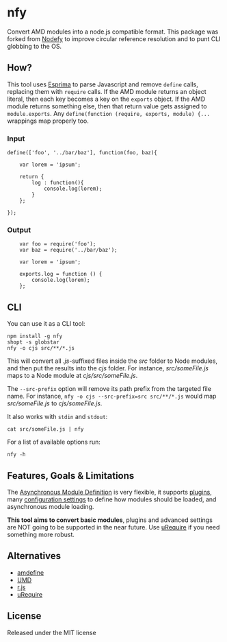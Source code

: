 # nfy

Convert AMD modules into a node.js compatible format.
This package was forked from [Nodefy](https://github.com/millermedeiros/nodefy/)
to improve circular reference resolution and to punt CLI globbing to the OS.

## How?

This tool uses [Esprima](http://esprima.org/) to parse Javascript and remove
`define` calls, replacing them with `require` calls.
If the AMD module returns an object literal, then each key becomes a key on the
`exports` object.
If the AMD module returns something else, then that return value gets assigned
to `module.exports`.
Any `define(function (require, exports, module) {...` wrappings map properly
too.

### Input

```
define(['foo', '../bar/baz'], function(foo, baz){

    var lorem = 'ipsum';

    return {
        log : function(){
            console.log(lorem);
        }
    };

});
```

### Output

```
    var foo = require('foo');
    var baz = require('../bar/baz');

    var lorem = 'ipsum';

    exports.log = function () {
        console.log(lorem);
    };
```

## CLI

You can use it as a CLI tool:

    npm install -g nfy
    shopt -s globstar
    nfy -o cjs src/**/*.js

This will convert all *.js*-suffixed files inside the *src* folder to Node
modules, and then put the results into the *cjs* folder.
For instance, *src/someFile.js* maps to a Node module at *cjs/src/someFile.js*.

The `--src-prefix` option will remove its path prefix from the targeted file
name.
For instance, `nfy -o cjs --src-prefix=src src/**/*.js` would map
*src/someFile.js* to *cjs/someFile.js*.


It also works with `stdin` and `stdout`:

    cat src/someFile.js | nfy

For a list of available options run:

    nfy -h

## Features, Goals & Limitations

The
[Asynchronous Module Definition](https://github.com/amdjs/amdjs-api/wiki/AMD) is
very flexible, it supports
[plugins](https://github.com/amdjs/amdjs-api/wiki/Loader-Plugins), many
[configuration settings](https://github.com/amdjs/amdjs-api/wiki/Common-Config)
to define how modules should be loaded, and asynchronous module loading.

**This tool aims to convert basic modules**, plugins and advanced settings are
NOT going to be supported in the near future.
Use [uRequire](https://github.com/anodynos/uRequire) if you need something more
robust.

## Alternatives

 - [amdefine](https://github.com/jrburke/amdefine)
 - [UMD](https://github.com/umdjs/umd)
 - [r.js](https://github.com/jrburke/r.js)
 - [uRequire](https://github.com/anodynos/uRequire)

## License

Released under the MIT license
